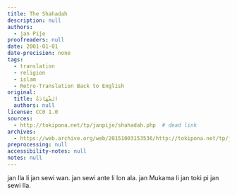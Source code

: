 ```yaml
---
title: The Shahadah
description: null
authors:
  - jan Pije
proofreaders: null
date: 2001-01-01
date-precision: none
tags:
  - translation
  - religion
  - islam
  - Retro-Translation Back to English
original:
  title: الشَّهَادَةُ
  authors: null
license: CC0 1.0
sources:
  - http://tokipona.net/tp/janpije/shahadah.php  # dead link
archives:
  - https://web.archive.org/web/20151003153536/http://tokipona.net/tp/janpije/shahadah.php
preprocessing: null
accessibility-notes: null
notes: null
---
```


<!--
### Arabic 

لا إله إلا الله محمد رسول الله

lā ilāha illā-llāh, wa muħammadan rasūlu-llāh -->

<!--
### English

There is no god but Allah, and Muhammad is the messenger of Allah.
-->

<!-- ### Toki Pona -->
jan Ila li jan sewi wan. jan sewi ante li lon ala. jan Mukama li jan toki pi jan sewi Ila. 

<!--
### Retro-Translation Back to English

Allah is one god. Other gods don't exist. Muhammad is the speaker of Allah.
-->
